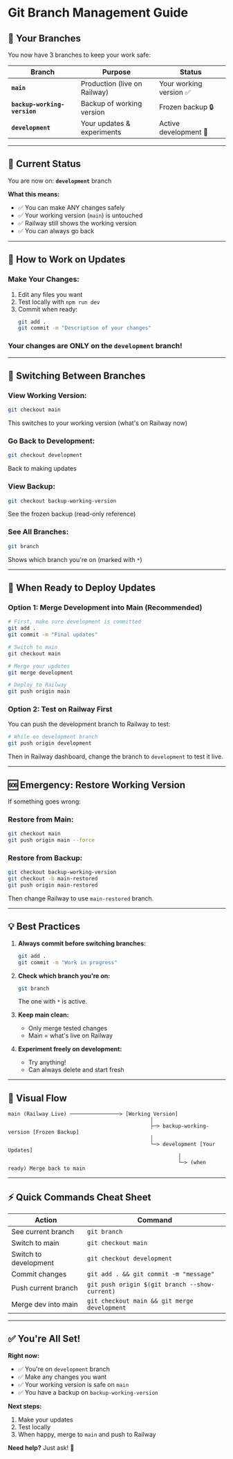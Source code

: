 # Git Branch Management Guide

## 🌳 Your Branches

You now have 3 branches to keep your work safe:

| Branch | Purpose | Status |
|--------|---------|--------|
| **`main`** | Production (live on Railway) | Your working version ✅ |
| **`backup-working-version`** | Backup of working version | Frozen backup 🔒 |
| **`development`** | Your updates & experiments | Active development 🚧 |

---

## 🎯 Current Status

You are now on: **`development`** branch

**What this means:**
- ✅ You can make ANY changes safely
- ✅ Your working version (`main`) is untouched
- ✅ Railway still shows the working version
- ✅ You can always go back

---

## 📝 How to Work on Updates

### Make Your Changes:
1. Edit any files you want
2. Test locally with `npm run dev`
3. Commit when ready:
   ```bash
   git add .
   git commit -m "Description of your changes"
   ```

### Your changes are ONLY on the `development` branch!

---

## 🔄 Switching Between Branches

### View Working Version:
```bash
git checkout main
```
This switches to your working version (what's on Railway now)

### Go Back to Development:
```bash
git checkout development
```
Back to making updates

### View Backup:
```bash
git checkout backup-working-version
```
See the frozen backup (read-only reference)

### See All Branches:
```bash
git branch
```
Shows which branch you're on (marked with `*`)

---

## 🚀 When Ready to Deploy Updates

### Option 1: Merge Development into Main (Recommended)
```bash
# First, make sure development is committed
git add .
git commit -m "Final updates"

# Switch to main
git checkout main

# Merge your updates
git merge development

# Deploy to Railway
git push origin main
```

### Option 2: Test on Railway First
You can push the development branch to Railway to test:
```bash
# While on development branch
git push origin development
```
Then in Railway dashboard, change the branch to `development` to test it live.

---

## 🆘 Emergency: Restore Working Version

If something goes wrong:

### Restore from Main:
```bash
git checkout main
git push origin main --force
```

### Restore from Backup:
```bash
git checkout backup-working-version
git checkout -b main-restored
git push origin main-restored
```
Then change Railway to use `main-restored` branch.

---

## 💡 Best Practices

1. **Always commit before switching branches:**
   ```bash
   git add .
   git commit -m "Work in progress"
   ```

2. **Check which branch you're on:**
   ```bash
   git branch
   ```
   The one with `*` is active.

3. **Keep main clean:**
   - Only merge tested changes
   - Main = what's live on Railway

4. **Experiment freely on development:**
   - Try anything!
   - Can always delete and start fresh

---

## 🎨 Visual Flow

```
main (Railway Live) ────────────────> [Working Version]
                                              │
                                              ├─> backup-working-version [Frozen Backup]
                                              │
                                              └─> development [Your Updates]
                                                       │
                                                       └─> (when ready) Merge back to main
```

---

## ⚡ Quick Commands Cheat Sheet

| Action | Command |
|--------|---------|
| See current branch | `git branch` |
| Switch to main | `git checkout main` |
| Switch to development | `git checkout development` |
| Commit changes | `git add . && git commit -m "message"` |
| Push current branch | `git push origin $(git branch --show-current)` |
| Merge dev into main | `git checkout main && git merge development` |

---

## ✅ You're All Set!

**Right now:**
- ✅ You're on `development` branch
- ✅ Make any changes you want
- ✅ Your working version is safe on `main`
- ✅ You have a backup on `backup-working-version`

**Next steps:**
1. Make your updates
2. Test locally
3. When happy, merge to `main` and push to Railway

**Need help?** Just ask! 🚀

